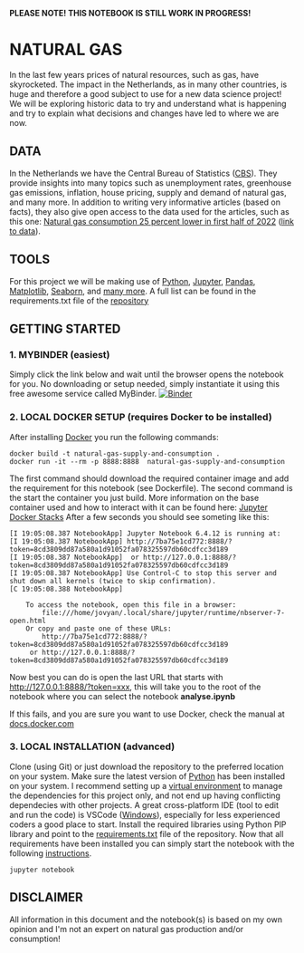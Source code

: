 **PLEASE NOTE! THIS NOTEBOOK IS STILL WORK IN PROGRESS!**

# NATURAL GAS
In the last few years prices of natural resources, such as gas, have skyrocketed. The impact in the Netherlands, as in many other countries, is huge and therefore a good subject to use for a new data science project! We will be exploring historic data to try and understand what is happening and try to explain what decisions and changes have led to where we are now.

## DATA
In the Netherlands we have the Central Bureau of Statistics ([CBS](https://www.cbs.nl)). They provide insights into many topics such as unemployment rates, greenhouse gas emissions, inflation, house pricing, supply and demand of natural gas, and many more. In addition to writing very informative articles (based on facts), they also give open access to the data used for the articles, such as this one: [Natural gas consumption 25 percent lower in first half of 2022](https://www.cbs.nl/en-gb/news/2022/35/natural-gas-consumption-25-percent-lower-in-first-half-of-2022) ([link to data](https://opendata.cbs.nl/statline/portal.html?_la=en&_catalog=CBS&tableId=00372eng&_theme=1053)).

## TOOLS
For this project we will be making use of [Python](https://www.python.org/), [Jupyter](https://jupyter.org/), [Pandas](https://pandas.pydata.org/), [Matplotlib](https://matplotlib.org/), [Seaborn](https://seaborn.pydata.org/), and [many more](https://pypi.org/). A full list can be found in the requirements.txt file of the [repository](https://github.com/michaelvanvliet/natural-gas-supply-and-consumption)

## GETTING STARTED

### 1. MYBINDER (easiest)
Simply click the link below and wait until the browser opens the notebook for you. No downloading or setup needed, simply instantiate it using this free awesome service called MyBinder.
[![Binder](https://mybinder.org/badge_logo.svg)](https://mybinder.org/v2/gh/michaelvanvliet/natural-gas-supply-and-consumption/HEAD?urlpath=notebooks/analyse.ipynb)

### 2. LOCAL DOCKER SETUP (requires Docker to be installed)
After installing [Docker](https://www.docker.com/) you run the following commands:

```
docker build -t natural-gas-supply-and-consumption .
docker run -it --rm -p 8888:8888  natural-gas-supply-and-consumption
```

The first command should download the required container image and add the requirement for this notebook (see Dockerfile). The second command is the start the container you just build. More information on the base container used and how to interact with it can be found here: [Jupyter Docker Stacks](https://jupyter-docker-stacks.readthedocs.io/en/latest/index.html)
After a few seconds you should see someting like this:
```
[I 19:05:08.387 NotebookApp] Jupyter Notebook 6.4.12 is running at:
[I 19:05:08.387 NotebookApp] http://7ba75e1cd772:8888/?token=8cd3809dd87a580a1d91052fa078325597db60cdfcc3d189
[I 19:05:08.387 NotebookApp]  or http://127.0.0.1:8888/?token=8cd3809dd87a580a1d91052fa078325597db60cdfcc3d189
[I 19:05:08.387 NotebookApp] Use Control-C to stop this server and shut down all kernels (twice to skip confirmation).
[C 19:05:08.388 NotebookApp] 
    
    To access the notebook, open this file in a browser:
        file:///home/jovyan/.local/share/jupyter/runtime/nbserver-7-open.html
    Or copy and paste one of these URLs:
        http://7ba75e1cd772:8888/?token=8cd3809dd87a580a1d91052fa078325597db60cdfcc3d189
     or http://127.0.0.1:8888/?token=8cd3809dd87a580a1d91052fa078325597db60cdfcc3d189
```
Now best you can do is open the last URL that starts with http://127.0.0.1:8888/?token=xxx, this will take you to the root of the notebook where you can select the notebook **analyse.ipynb**

If this fails, and you are sure you want to use Docker, check the manual at [docs.docker.com](https://docs.docker.com/)

### 3. LOCAL INSTALLATION (advanced)
Clone (using Git) or just download the repository to the preferred location on your system. Make sure the latest version of [Python](https://www.python.org/) has been installed on your system. I recommend setting up a [virtual environment](https://docs.python.org/3/tutorial/venv.html) to manage the dependencies for this project only, and not end up having conflicting dependecies with other projects. A great cross-platform IDE (tool to edit and run the code) is VSCode ([Windows](https://learn.microsoft.com/en-us/windows/python/beginners)), especially for less experienced coders a good place to start. Install the required libraries using Python PIP library and point to the [requirements.txt](https://pip.pypa.io/en/stable/getting-started/#install-multiple-packages-using-a-requirements-file) file of the repository. Now that all requirements have been installed you can simply start the notebook with the following [instructions](https://jupyter.org/install).

```
jupyter notebook
```

## DISCLAIMER
All information in this document and the notebook(s) is based on my own opinion and I'm not an expert on natural gas production and/or consumption!